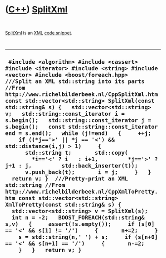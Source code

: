 
 

 

 

 

 

([C++](Cpp.md)) [SplitXml](CppSplitXml.md)
============================================

 

[SplitXml](CppSplitXml.md) is an [XML](CppXml.md) [code
snippet](CppCodeSnippets.md).

 

  -------------------------------------------------------------------------------------------------------------------------------------------------------------------------------------------------------------------------------------------------------------------------------------------------------------------------------------------------------------------------------------------------------------------------------------------------------------------------------------------------------------------------------------------------------------------------------------------------------------------------------------------------------------------------------------------------------------------------------------------------------------------------------------------------------------------------------------------------------------------------------------------------------------------------------------------------------------------------------------------------------------------------------------------------------------------------------------------------------------------------------------------------------------------------------------------------------------------------------------------
  ` #include <algorithm> #include <cassert> #include <iterator> #include <string> #include <vector> #include <boost/foreach.hpp>  ///Split an XML std::string into its parts //From http://www.richelbilderbeek.nl/CppSplitXml.htm const std::vector<std::string> SplitXml(const std::string& s) {   std::vector<std::string> v;   std::string::const_iterator i = s.begin();   std::string::const_iterator j = s.begin();   const std::string::const_iterator end = s.end();   while (j!=end)   {     ++j;     if ((*j=='>' || *j == '<') && std::distance(i,j) > 1)     {       std::string t;       std::copy(         *i=='<' ? i   : i+1,         *j=='>' ? j+1 : j,         std::back_inserter(t));       v.push_back(t);       i = j;     }   }   return v; }  ///Pretty-print an XML std::string //From http://www.richelbilderbeek.nl/CppXmlToPretty.htm const std::vector<std::string> XmlToPretty(const std::string& s) {   std::vector<std::string> v = SplitXml(s);   int n = -2;   BOOST_FOREACH(std::string& s,v)   {     assert(!s.empty());     if (s[0] == '<' && s[1] != '/')     {       n+=2;     }     s = std::string(n,' ') + s;     if (s[n+0] == '<' && s[n+1] == '/')     {       n-=2;     }   }   return v; }`
  -------------------------------------------------------------------------------------------------------------------------------------------------------------------------------------------------------------------------------------------------------------------------------------------------------------------------------------------------------------------------------------------------------------------------------------------------------------------------------------------------------------------------------------------------------------------------------------------------------------------------------------------------------------------------------------------------------------------------------------------------------------------------------------------------------------------------------------------------------------------------------------------------------------------------------------------------------------------------------------------------------------------------------------------------------------------------------------------------------------------------------------------------------------------------------------------------------------------------------------------

 

 

 

 

 

 

